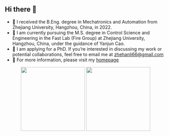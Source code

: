 ## Hi there 👋

<!--
**dukuhfgfji/dukuhfgfji** is a ✨ _special_ ✨ repository because its `README.md` (this file) appears on your GitHub profile.

Here are some ideas to get you started:
-->

- 🌱 I received the B.Eng. degree in Mechatronics and Automation from Zhejiang University, Hangzhou, China, in 2022.
- 🔭 I am currently pursuing the M.S. degree in Control Science and Engineering in the Fast Lab (Fire Group) at Zhejiang University, Hangzhou, China, under the guidance of Yanjun Cao.
- 🤔 I am applying for a PhD. If you’re interested in discussing my work or potential collaborations, feel free to email me at zhehanli66@gmail.com
- 💬 For more information, please visit my [homepage](https://dukuhfgfji.github.io/)

<div class="image-container" align="center">
  <img height=200 src="https://github-readme-stats-git-master-dukuhfgfjis-projects.vercel.app/api?username=dukuhfgfji" />
  <img height=200 src="https://github-readme-stats-git-master-dukuhfgfjis-projects.vercel.app/api/top-langs?username=dukuhfgfji&layout=compact&langs_count=8&card_width=320" />
</div>
